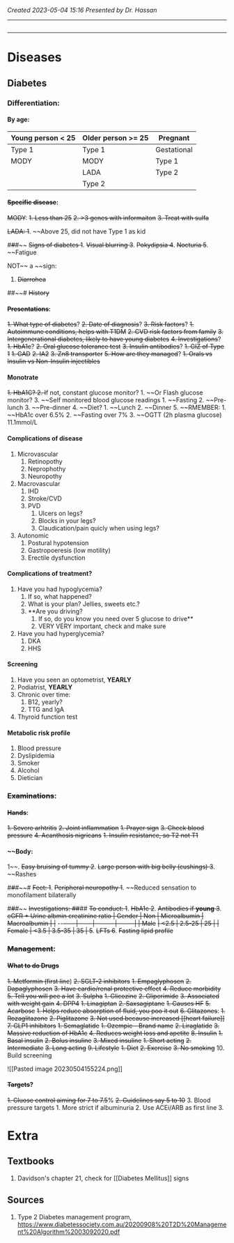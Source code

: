 *Created 2023-05-04 15:16*
*Presented by Dr. Hassan*

---
```toc
```
---
# Diseases
## Diabetes
### Differentiation:
#### By age:
| Young person < 25 | Older person >= 25 | Pregnant    |
| ----------------- | ------------------ | ----------- |
| Type 1            | Type 1             | Gestational |
| MODY              | MODY               | Type 1      |
|                   | LADA               | Type 2            |
|                   | Type 2             |             |

#### ~~Specific disease~~:
~~MODY~~:
~~1. Less than 25~~
~~2. >3 genes with informaiton~~
~~3. Treat with sulfa~~

~~LADA:
1~~. ~~Above 25, did not have Type 1 as kid

#~~#~~#~~ ~~Signs of diabetes
1~~. ~~Visual blurring
3~~. ~~Pokydipsia
4~~. ~~Nocturia
5~~. ~~Fatigue

NOT~~ a ~~sign:
1. ~~Diarrohea~~

##~~# ~~History~~
#### ~~Presentations~~:
~~1. What type of diabetes~~?
~~2. Date of diagnosis~~?
~~3. Risk factors~~?
	~~1. Autoimmune conditions, helps with T1DM~~
	~~2. CVD risk factors from family~~
	~~3. Intergenerational diabetes, likely to have young diabetes~~
~~4. Investigations~~?
	~~1. HbA1c~~?
	~~2. Oral glucose tolerance test~~
	~~3. Insulin antibodies~~?
		~~1. GIZ of Type 1~~
			~~1. GAD~~
			~~2. IA2~~
			~~3. Zn8 transporter~~
~~5. How are they managed~~?
	~~1. Orals vs Insulin vs Non-Insulin injectibles~~
#### Monotrate
~~1. HbA1C?
2. I~~f not, constant glucose monitor?
	1. ~~Or Flash glucose monitor?
3. ~~Self monitored blood glucose readings
	1. ~~Fasting
	2. ~~Pre-lunch
	3. ~~Pre-dinner
4. ~~Diet?
	1. ~~Lunch
	2. ~~Dinner
5. ~~RMEMBER:
	1. ~~HbA1c over 6.5%
	2. ~~Fasting over 7%
	3. ~~OGTT (2h plasma glucose) 11.1mmol/L

#### Complications of disease
1. Microvascular
	1. Retinopothy
	2. Neprophothy
	3. Neuropothy
2. Macrovascular
	1. IHD
	2. Stroke/CVD
	3. PVD
		1. Ulcers on legs?
		2. Blocks in your legs?
		3. Claudication/pain quicly when using legs?
3. Autonomic
	1. Postural hypotension
	2. Gastropoeresis (low motility)
	3. Erectile dysfunction

#### Complications of treatment?
1. Have you had hypoglycemia?
	1. If so, what happened?
	2. What is your plan? Jellies, sweets etc.?
	3. **Are you driving?
		1. If so, do you know you need over 5 glucose to drive**
		2. VERY VERY important, check and make sure
2. Have you had hyperglycemia?
	1. DKA
	2. HHS

#### Screening
1. Have you seen an optometrist, **YEARLY**
2. Podiatrist, **YEARLY**
3. Chronic over time:
	1. B12, yearly?
	2. TTG and IgA
4. Thyroid function test

#### Metabolic risk profile
1. Blood pressure
2. Dyslipidemia
3. Smoker
4. Alcohol
5. Dietician

### ~~Examinations~~:
#### ~~Hands~~:
~~1. Severe arhtritis~~
~~2. Joint inflammation~~
	~~1. Prayer sign~~
~~3. Check blood pressure~~
~~4. Acanthosis nigricans~~
	~~1. Insulin resistance, so T2 not T1~~

#### ~~Body:
1~~. ~~Easy bruising of tummy
2~~. ~~Large person with big belly (cushings)
3~~. ~~Rashes

#~~#~~#~~# ~~Feet:
1~~. ~~Peripheral neuropothy
	1~~. ~~Reduced sensation to monofilament bilaterally

#~~#~~#~~ ~~Investigations:
##~~## ~~To conduct:
1~~. ~~HbA1c
2~~. ~~Antibodies if **young**
3~~. ~~eGFR + Urine albmin creatinine ratio
| ~~Gender~~ | Non  | Microalbumin  | Macroalbumin |
|~~ --~~---- | ---- | ------ | ----- |
| Male~~   ~~| <2.5 | 2.5-25 | 25    |
| ~~Female~~ | <3.5 | 3.5-35 | 35      |
5~~. ~~LFTs
6~~. ~~Fasting lipid profile~~


### ~~Management~~:
#### ~~What to do Drugs~~
~~1. Metformin (first line~~)
~~2. SGLT-2 inhibitors~~
	~~1. Empaglyphosen~~
	~~2. Dapaglyphosen~~
	~~3. Have cardio/renal protective effect~~
	~~4. Reduce morbidity~~
	~~5. Tell you will pee a lot~~
~~3. Sulpha~~
	~~1. Glicozine~~
	~~2. Gliperimide~~
	~~3. Associated with weight gain~~
~~4. DPP4~~
	~~1. Linagiptan~~
	~~2. Saxsagiptane~~
		~~1. Causes HF~~
~~5. Acarbose~~
	~~1. Helps reduce absorption of fluid, you poo it out~~
~~6. Glitazones~~:
	~~1. Rozaglitazone~~
	~~2. Piglitazone~~
	~~3. Not used because increased [[heart failure]]~~
~~7. GLP1 inhibitors~~
	~~1. Semaglatide~~
		~~1. Ozempic - Brand name~~
	~~2. Liraglatide~~
	~~3. Massive reduction of HbA1c~~
	~~4. Reduces weight loss and apetite~~
~~8. Insulin~~
	~~1. Basal insulin~~
	~~2. Bolus insuline~~
	~~3. Mixed insuline~~
		~~1. Short acting~~
		~~2. Intermediate~~
		~~3. Long acting~~
~~9. Lifestyle~~
	~~1. Diet~~
	~~2. Exercise~~
	~~3. No smoking~~
10. Build screening

![[Pasted image 20230504155224.png]]
#### ~~Targets~~?
~~1. Gluose control aiming for 7 to 7.5~~%
~~2. Guidelines say 5 to 10~~
3. Blood pressure targets
	1. More strict if albuminuria
	2. Use ACEi/ARB as first line
	3. 

# Extra
## Textbooks
1. Davidson's chapter 21, check for [[Diabetes Mellitus]] signs

## Sources
1. Type 2 Diabetes management program, https://www.diabetessociety.com.au/20200908%20T2D%20Management%20Algorithm%2003092020.pdf